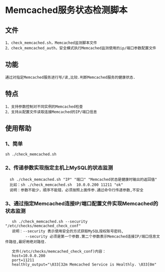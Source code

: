# Memcached服务状态检测脚本

## 文件
```
1、check_memcached.sh，Memcached监测脚本文件
2、check_memcached_auth，安全模式执行Memcached监测使用的ip/端口参数配置文件
```

## 功能
```
通过对指定Memcached服务进行写/读,比较.判断Memcached服务的健康状态.
```

## 特点
```
1、支持参数控制对不同实例的Memcached检查
2、支持从配置文件读取连接Memcached的IP/端口信息
```

## 使用帮助
### 1、简单
`sh ./check_memcached.sh`

### 2、传递参数实现指定主机上MySQL的状态监测
```
  sh ./check_memcached.sh "IP" "端口" "Memcached状态是健康时输出的返回值"
  比如：sh ./check_memcached.sh  10.0.0.200 11211 "ok"
  说明：参数不能少，顺序不能错，必须按照上面传参.通过命令行传递参数,不安全
```

### 3、通过指定Memcached连接IP/端口配置文件实现Memcached的状态监测
```
   sh ./check_memcached.sh --security "/etc/checks/memcached_check_conf"
   说明：--security 表示使用安全的方式获取MySQL授权账号密码,
         --security 必须是第一个参数.第二个参数表示Memcached连接IP/端口信息文件路径,最好用绝对路径.

   文件(/etc/checks/memcached_check_conf)内容：
   host=10.0.0.200
   port=11211
   healthly_output="\033[32m Memcached Service is Healthly. \033[0m"
```

